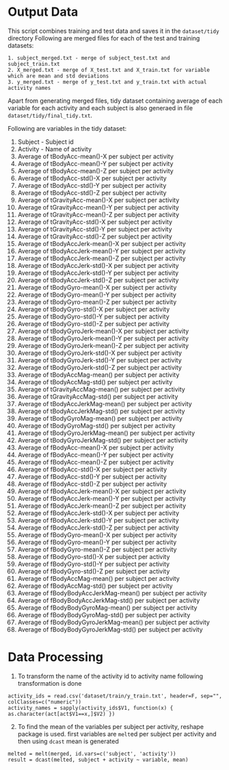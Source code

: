 Output Data
===========

This script combines training and test data and saves it in the `dataset/tidy` directory
Following are merged files for each of the test and training datasets:
```
1. subject_merged.txt - merge of subject_test.txt and subject_train.txt
2. X_merged.txt - merge of X_test.txt and X_train.txt for variable which are mean and std deviations
3. y_merged.txt - merge of y_test.txt and y_train.txt with actual activity names
```
Apart from generating merged files, tidy dataset containing average of each variable 
for each activity and each subject is also generaed in file `dataset/tidy/final_tidy.txt`.

Following are variables in the tidy dataset:
1. Subject - Subject id
2. Activity - Name of activity
3. Average of tBodyAcc-mean()-X per subject per activity
4. Average of tBodyAcc-mean()-Y per subject per activity
5. Average of tBodyAcc-mean()-Z per subject per activity
6. Average of tBodyAcc-std()-X per subject per activity
7. Average of tBodyAcc-std()-Y per subject per activity
8. Average of tBodyAcc-std()-Z per subject per activity
9. Average of tGravityAcc-mean()-X per subject per activity
10. Average of tGravityAcc-mean()-Y per subject per activity
11. Average of tGravityAcc-mean()-Z per subject per activity
12. Average of tGravityAcc-std()-X per subject per activity
13. Average of tGravityAcc-std()-Y per subject per activity
14. Average of tGravityAcc-std()-Z per subject per activity
15. Average of tBodyAccJerk-mean()-X per subject per activity
16. Average of tBodyAccJerk-mean()-Y per subject per activity
17. Average of tBodyAccJerk-mean()-Z per subject per activity
18. Average of tBodyAccJerk-std()-X per subject per activity
19. Average of tBodyAccJerk-std()-Y per subject per activity
20. Average of tBodyAccJerk-std()-Z per subject per activity
21. Average of tBodyGyro-mean()-X per subject per activity
22. Average of tBodyGyro-mean()-Y per subject per activity
23. Average of tBodyGyro-mean()-Z per subject per activity
24. Average of tBodyGyro-std()-X per subject per activity
25. Average of tBodyGyro-std()-Y per subject per activity
26. Average of tBodyGyro-std()-Z per subject per activity
27. Average of tBodyGyroJerk-mean()-X per subject per activity
28. Average of tBodyGyroJerk-mean()-Y per subject per activity
29. Average of tBodyGyroJerk-mean()-Z per subject per activity
30. Average of tBodyGyroJerk-std()-X per subject per activity
31. Average of tBodyGyroJerk-std()-Y per subject per activity
32. Average of tBodyGyroJerk-std()-Z per subject per activity
33. Average of tBodyAccMag-mean() per subject per activity
34. Average of tBodyAccMag-std() per subject per activity
35. Average of tGravityAccMag-mean() per subject per activity
36. Average of tGravityAccMag-std() per subject per activity
37. Average of tBodyAccJerkMag-mean() per subject per activity
38. Average of tBodyAccJerkMag-std() per subject per activity
39. Average of tBodyGyroMag-mean() per subject per activity
40. Average of tBodyGyroMag-std() per subject per activity
41. Average of tBodyGyroJerkMag-mean() per subject per activity
42. Average of tBodyGyroJerkMag-std() per subject per activity
43. Average of fBodyAcc-mean()-X per subject per activity
44. Average of fBodyAcc-mean()-Y per subject per activity
45. Average of fBodyAcc-mean()-Z per subject per activity
46. Average of fBodyAcc-std()-X per subject per activity
47. Average of fBodyAcc-std()-Y per subject per activity
48. Average of fBodyAcc-std()-Z per subject per activity
49. Average of fBodyAccJerk-mean()-X per subject per activity
50. Average of fBodyAccJerk-mean()-Y per subject per activity
51. Average of fBodyAccJerk-mean()-Z per subject per activity
52. Average of fBodyAccJerk-std()-X per subject per activity
53. Average of fBodyAccJerk-std()-Y per subject per activity
54. Average of fBodyAccJerk-std()-Z per subject per activity
55. Average of fBodyGyro-mean()-X per subject per activity
56. Average of fBodyGyro-mean()-Y per subject per activity
57. Average of fBodyGyro-mean()-Z per subject per activity
58. Average of fBodyGyro-std()-X per subject per activity
59. Average of fBodyGyro-std()-Y per subject per activity
60. Average of fBodyGyro-std()-Z per subject per activity
61. Average of fBodyAccMag-mean() per subject per activity
62. Average of fBodyAccMag-std() per subject per activity
63. Average of fBodyBodyAccJerkMag-mean() per subject per activity
64. Average of fBodyBodyAccJerkMag-std() per subject per activity
65. Average of fBodyBodyGyroMag-mean() per subject per activity
66. Average of fBodyBodyGyroMag-std() per subject per activity
67. Average of fBodyBodyGyroJerkMag-mean() per subject per activity
68. Average of fBodyBodyGyroJerkMag-std() per subject per activity

Data Processing
===============

1. To transform the name of the activity id to activity name following transformation is done
```
activity_ids = read.csv('dataset/train/y_train.txt', header=F, sep="", colClasses=c("numeric"))
activity_names = sapply(activity_ids$V1, function(x) { as.character(act[act$V1==x,]$V2) })
```
2. To find the mean of the variables per subject per activity, reshape package is used. first
   variables are `melt`ed per subject per activity and then using `dcast` mean is generated
```
melted = melt(merged, id.vars=c('subject', 'activity'))
result = dcast(melted, subject + activity ~ variable, mean)
```

